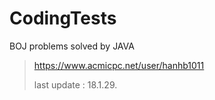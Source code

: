 # CodingTests

BOJ problems solved by JAVA


> https://www.acmicpc.net/user/hanhb1011
>
> last update : 18.1.29.